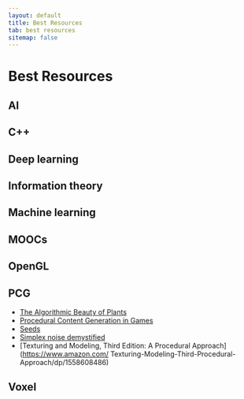 ```yaml
---
layout: default
title: Best Resources
tab: best resources
sitemap: false
---
```

# Best Resources

## AI

## C++

## Deep learning

## Information theory

## Machine learning

## MOOCs

## OpenGL

## PCG

* [The Algorithmic Beauty of Plants](http://algorithmicbotany.org/papers/#abop) <span class="glyphicon glyphicon-book"></span>
* <span class="glyphicon glyphicon-book"></span> [Procedural Content Generation in Games](http://pcgbook.com/)
* <span class="glyphicon glyphicon-file"></span> [Seeds](http://www.procjam.com/seeds/)
* [Simplex noise demystified](http://staffwww.itn.liu.se/~stegu/simplexnoise/simplexnoise.pdf) <span class="glyphicon glyphicon-file"></span>
* [Texturing and Modeling, Third Edition: A Procedural Approach](https://www.amazon.com/ Texturing-Modeling-Third-Procedural-Approach/dp/1558608486) <span class="glyphicon glyphicon-book"></span>

## Voxel
